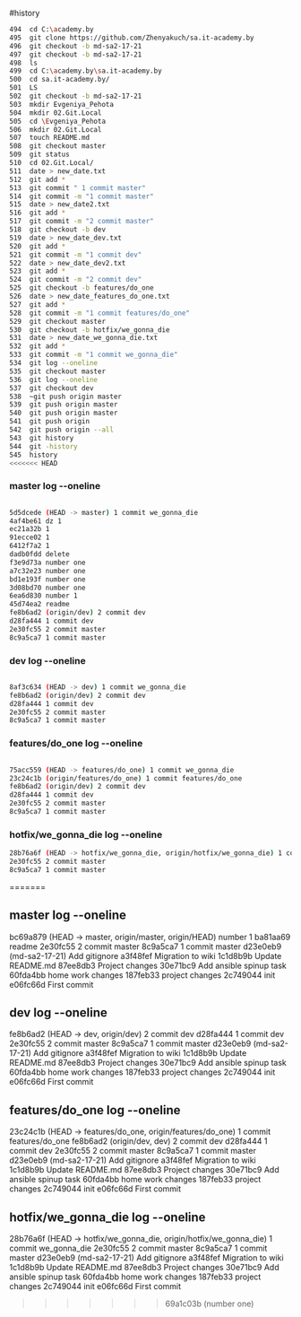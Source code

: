   #history

  ```bash
  494  cd C:\academy.by
  495  git clone https://github.com/Zhenyakuch/sa.it-academy.by
  496  git checkout -b md-sa2-17-21
  497  git checkout -b md-sa2-17-21
  498  ls
  499  cd C:\academy.by\sa.it-academy.by
  500  cd sa.it-academy.by/
  501  LS
  502  git checkout -b md-sa2-17-21
  503  mkdir Evgeniya_Pehota
  504  mkdir 02.Git.Local
  505  cd \Evgeniya_Pehota
  506  mkdir 02.Git.Local
  507  touch README.md
  508  git checkout master
  509  git status
  510  cd 02.Git.Local/
  511  date > new_date.txt
  512  git add *
  513  git commit " 1 commit master"
  514  git commit -m "1 commit master"
  515  date > new_date2.txt
  516  git add *
  517  git commit -m "2 commit master"
  518  git checkout -b dev
  519  date > new_date_dev.txt
  520  git add *
  521  git commit -m "1 commit dev"
  522  date > new_date_dev2.txt
  523  git add *
  524  git commit -m "2 commit dev"
  525  git checkout -b features/do_one
  526  date > new_date_features_do_one.txt
  527  git add *
  528  git commit -m "1 commit features/do_one"
  529  git checkout master
  530  git checkout -b hotfix/we_gonna_die
  531  date > new_date_we_gonna_die.txt
  532  git add *
  533  git commit -m "1 commit we_gonna_die"
  534  git log --oneline
  535  git checkout master
  536  git log --oneline
  537  git checkout dev
  538  ~git push origin master
  539  git push origin master
  540  git push origin master
  541  git push origin
  542  git push origin --all
  543  git history
  544  git -history
  545  history
<<<<<<< HEAD
```

  
### master log --oneline

```bash

5d5dcede (HEAD -> master) 1 commit we_gonna_die
4af4be61 dz 1
ec21a32b 1
91ecce02 1
6412f7a2 1
dadb0fdd delete
f3e9d73a number one
a7c32e23 number one
bd1e193f number one
3d08bd70 number one
6ea6d830 number 1
45d74ea2 readme
fe8b6ad2 (origin/dev) 2 commit dev
d28fa444 1 commit dev
2e30fc55 2 commit master
8c9a5ca7 1 commit master

```

### dev log --oneline

```bash

8af3c634 (HEAD -> dev) 1 commit we_gonna_die
fe8b6ad2 (origin/dev) 2 commit dev
d28fa444 1 commit dev
2e30fc55 2 commit master
8c9a5ca7 1 commit master


```

### features/do_one log --oneline

```bash

75acc559 (HEAD -> features/do_one) 1 commit we_gonna_die
23c24c1b (origin/features/do_one) 1 commit features/do_one
fe8b6ad2 (origin/dev) 2 commit dev
d28fa444 1 commit dev
2e30fc55 2 commit master
8c9a5ca7 1 commit master

```

### hotfix/we_gonna_die log --oneline

```bash
28b76a6f (HEAD -> hotfix/we_gonna_die, origin/hotfix/we_gonna_die) 1 commit we_gonna_die
2e30fc55 2 commit master
8c9a5ca7 1 commit master
```
=======
  
## master log --oneline


bc69a879 (HEAD -> master, origin/master, origin/HEAD) number 1
ba81aa69 readme
2e30fc55 2 commit master
8c9a5ca7 1 commit master
d23e0eb9 (md-sa2-17-21) Add gitignore
a3f48fef Migration to wiki
1c1d8b9b Update README.md
87ee8db3 Project changes
30e71bc9 Add ansible spinup task
60fda4bb home work changes
187feb33 project changes
2c749044 init
e06fc66d First commit



## dev log --oneline

fe8b6ad2 (HEAD -> dev, origin/dev) 2 commit dev
d28fa444 1 commit dev
2e30fc55 2 commit master
8c9a5ca7 1 commit master
d23e0eb9 (md-sa2-17-21) Add gitignore
a3f48fef Migration to wiki
1c1d8b9b Update README.md
87ee8db3 Project changes
30e71bc9 Add ansible spinup task
60fda4bb home work changes
187feb33 project changes
2c749044 init
e06fc66d First commit


## features/do_one log --oneline

23c24c1b (HEAD -> features/do_one, origin/features/do_one) 1 commit features/do_one
fe8b6ad2 (origin/dev, dev) 2 commit dev
d28fa444 1 commit dev
2e30fc55 2 commit master
8c9a5ca7 1 commit master
d23e0eb9 (md-sa2-17-21) Add gitignore
a3f48fef Migration to wiki
1c1d8b9b Update README.md
87ee8db3 Project changes
30e71bc9 Add ansible spinup task
60fda4bb home work changes
187feb33 project changes
2c749044 init
e06fc66d First commit

## hotfix/we_gonna_die log --oneline

28b76a6f (HEAD -> hotfix/we_gonna_die, origin/hotfix/we_gonna_die) 1 commit we_gonna_die
2e30fc55 2 commit master
8c9a5ca7 1 commit master
d23e0eb9 (md-sa2-17-21) Add gitignore
a3f48fef Migration to wiki
1c1d8b9b Update README.md
87ee8db3 Project changes
30e71bc9 Add ansible spinup task
60fda4bb home work changes
187feb33 project changes
2c749044 init
e06fc66d First commit
>>>>>>> 69a1c03b (number one)


